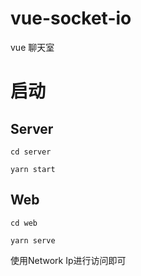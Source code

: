 # vue-socket-io
 vue 聊天室

# 启动

## Server
`cd server`

`yarn start`

## Web
`cd web`

`yarn serve`

使用Network Ip进行访问即可